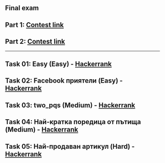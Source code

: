 ## Final exam 

## Part 1: [Contest link](<https://www.hackerrank.com/contests/sda-exam-20222023-part-1/challenges>)
## Part 2: [Contest link](<https://www.hackerrank.com/contests/sda-exam-20222023-part-2/challenges>)

---

## Task 01: Easy (Easy) - [Hackerrank](<https://www.hackerrank.com/contests/sda-exam-20222023-part-1/challenges/challenge-3906>)

## Task 02: Facebook приятели (Easy) - [Hackerrank](<https://www.hackerrank.com/contests/sda-exam-20222023-part-1/challenges/challenge-3904>)

## Task 03: two_pqs (Medium) - [Hackerrank](<https://www.hackerrank.com/contests/sda-exam-20222023-part-2/challenges/two-pqs>)

## Task 04: Най-кратка поредица от пътища (Medium) - [Hackerrank](<https://www.hackerrank.com/contests/sda-exam-20222023-part-2/challenges/--152>)

## Task 05: Най-продаван артикул (Hard) - [Hackerrank](<https://www.hackerrank.com/contests/sda-exam-20222023-part-2/challenges/challenge-3881>)
